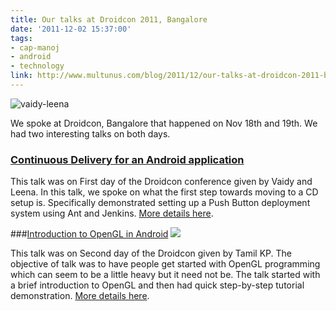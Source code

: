 ```yaml
---
title: Our talks at Droidcon 2011, Bangalore
date: '2011-12-02 15:37:00'
tags:
- cap-manoj
- android
- technology
link: http://www.multunus.com/blog/2011/12/our-talks-at-droidcon-2011-bangalore/
---
```


![vaidy-leena](https://s3.amazonaws.com/multunus-website/uploads/2011/12/vaidy-leena.png)

We spoke at Droidcon, Bangalore that happened on Nov 18th and 19th. We had two interesting talks on both days.

### [Continuous Delivery for an Android application](http://funnel.hasgeek.com/droidcon/83-continuous-delivery-for-an-android-application)
This talk was on First day of the Droidcon conference given by Vaidy and Leena. In this talk, we spoke on what the first step towards moving to a CD setup is. Specifically demonstrated setting up a Push Button deployment system using Ant and Jenkins. [More details here](http://funnel.hasgeek.com/droidcon/83-continuous-delivery-for-an-android-application).

###[Introduction to OpenGL in Android](http://funnel.hasgeek.com/droidcon/94-introduction-to-opengl-in-android)
![](http://multunus.herokuapp.com/images/tamil-and-kp.png)

This talk was on Second day of the Droidcon given by Tamil KP. The objective of talk was to have people get started with OpenGL programming which can seem to be a little heavy but it need not be. The talk started with a brief introduction to OpenGL and then had quick step-by-step tutorial demonstration. [More details here](http://funnel.hasgeek.com/droidcon/94-introduction-to-opengl-in-android).

